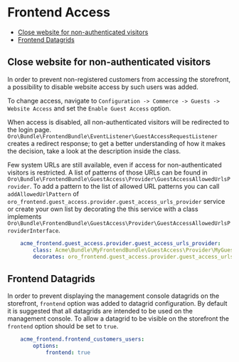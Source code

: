 # Frontend Access

* [Close website for non-authenticated visitors](#close-website-for-non-authenticated-visitors)
* [Frontend Datagrids](#frontend-datagrids)

## Close website for non-authenticated visitors

In order to prevent non-registered customers from accessing the storefront,
a possibility to disable website access by such users was added.

To change access, navigate to `Configuration -> Commerce -> Guests -> Website Access` and set the `Enable Guest Access` option.

When access is disabled, all non-authenticated visitors will be redirected to the login page.
`Oro\Bundle\FrontendBundle\EventListener\GuestAccessRequestListener` creates a redirect response; to get a better understanding of how it makes the decision, take a look at the description inside the class. 

Few system URLs are still available, even if access for non-authenticated visitors is restricted.
A list of patterns of those URLs can be found in `Oro\Bundle\FrontendBundle\GuestAccess\Provider\GuestAccessAllowedUrlsProvider`.
To add a pattern to the list of allowed URL patterns you can call `addAllowedUrlPattern` of `oro_frontend.guest_access.provider.guest_access_urls_provider` service or create your own list by decorating the this service with a class implements `Oro\Bundle\FrontendBundle\GuestAccess\Provider\GuestAccessAllowedUrlsProviderInterface`.

```yaml
    acme_frontend.guest_access.provider.guest_access_urls_provider:
        class: Acme\Bundle\MyFrontendBundle\GuestAccess\Provider\MyGuestAccessAllowedUrlsProvider
        decorates: oro_frontend.guest_access.provider.guest_access_urls_provider
```

## Frontend Datagrids

In order to prevent displaying the management console datagrids on the storefront, `frontend` option was added
to datagrid configuration. By default it is suggested that all datagrids are intended to be used on the management
console. To allow a datagrid to be visible on the storefront the `frontend` option should be set to `true`.

```yaml
    acme_frontend.frontend_customers_users:
        options:
            frontend: true
```
